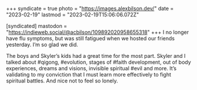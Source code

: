 +++
syndicate = true
photo = "https://images.alexbilson.dev/"
date = "2023-02-19"
lastmod = "2023-02-19T15:06:06.072Z"

[syndicated]
mastodon = "https://indieweb.social/@acbilson/109892020958655318"
+++
I no longer have flu symptoms, but was still fatigued when we hosted our friends yesterday. I’m so glad we did.

The boys and Skyler’s kids had a great time for the most part. Skyler and I talked about #qigong, #evolution, stages of #faith development, out of body experiences, dreams and visions, invisible spiritual #evil and more. It’s validating to my conviction that I must learn more effectively to fight spiritual battles. And nice not to feel so lonely.